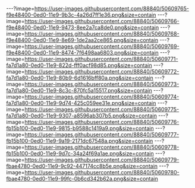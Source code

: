 ---?image=https://user-images.githubusercontent.com/88840/50609765-f9e48400-0ed0-11e9-9b3c-4a26d7ff1e36.png&size=contain
---?image=https://user-images.githubusercontent.com/88840/50609766-f9e48400-0ed0-11e9-9473-8ee2a7ca8de0.png&size=contain
---?image=https://user-images.githubusercontent.com/88840/50609768-f9e48400-0ed0-11e9-8e69-1de2aa2ce865.png&size=contain
---?image=https://user-images.githubusercontent.com/88840/50609769-f9e48400-0ed0-11e9-8474-7f6498aa6803.png&size=contain
---?image=https://user-images.githubusercontent.com/88840/50609771-fa7d1a80-0ed0-11e9-822d-fff0acf98d85.png&size=contain
---?image=https://user-images.githubusercontent.com/88840/50609772-fa7d1a80-0ed0-11e9-80b9-6d1616bff80a.png&size=contain
---?image=https://user-images.githubusercontent.com/88840/50609773-fa7d1a80-0ed0-11e9-8c3c-870fc5a15517.png&size=contain
---?image=https://user-images.githubusercontent.com/88840/50609774-fa7d1a80-0ed0-11e9-9d74-425c059ee31e.png&size=contain
---?image=https://user-images.githubusercontent.com/88840/50609775-fa7d1a80-0ed0-11e9-9307-a8596ab307b5.png&size=contain
---?image=https://user-images.githubusercontent.com/88840/50609776-fb15b100-0ed0-11e9-9815-b9588c1419a9.png&size=contain
---?image=https://user-images.githubusercontent.com/88840/50609777-fb15b100-0ed0-11e9-9a19-2171dc67548a.png&size=contain
---?image=https://user-images.githubusercontent.com/88840/50609778-fb15b100-0ed0-11e9-9d7c-34a24f69a1ae.png&size=contain
---?image=https://user-images.githubusercontent.com/88840/50609779-fbae4780-0ed0-11e9-9c92-447174cc8b5e.png&size=contain
---?image=https://user-images.githubusercontent.com/88840/50609780-fbae4780-0ed0-11e9-99fc-0b6cd342b62a.png&size=contain
